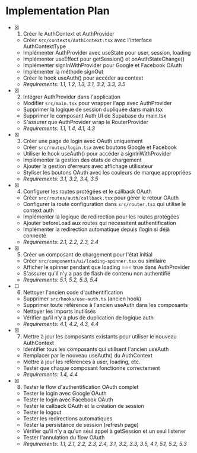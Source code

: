 # Implementation Plan

- [x] 1. Créer le AuthContext et AuthProvider
  - Créer `src/contexts/AuthContext.tsx` avec l'interface AuthContextType
  - Implémenter AuthProvider avec useState pour user, session, loading
  - Implémenter useEffect pour getSession() et onAuthStateChange()
  - Implémenter signInWithProvider pour Google et Facebook OAuth
  - Implémenter la méthode signOut
  - Créer le hook useAuth() pour accéder au context
  - _Requirements: 1.1, 1.2, 1.3, 3.1, 3.2, 3.3, 3.5_

- [x] 2. Intégrer AuthProvider dans l'application
  - Modifier `src/main.tsx` pour wrapper l'app avec AuthProvider
  - Supprimer la logique de session dupliquée dans main.tsx
  - Supprimer le composant Auth UI de Supabase du main.tsx
  - S'assurer que AuthProvider wrap le RouterProvider
  - _Requirements: 1.1, 1.4, 4.1, 4.3_

- [x] 3. Créer une page de login avec OAuth uniquement
  - Créer `src/routes/login.tsx` avec boutons Google et Facebook
  - Utiliser le hook useAuth() pour accéder à signInWithProvider
  - Implémenter la gestion des états de chargement
  - Ajouter la gestion d'erreurs avec affichage utilisateur
  - Styliser les boutons OAuth avec les couleurs de marque appropriées
  - _Requirements: 3.1, 3.2, 3.4, 3.5_

- [x] 4. Configurer les routes protégées et le callback OAuth
  - Créer `src/routes/auth/callback.tsx` pour gérer le retour OAuth
  - Configurer la route configuration dans `src/router.tsx` qui utilise le context auth
  - Implémenter la logique de redirection pour les routes protégées
  - Ajouter beforeLoad aux routes qui nécessitent authentification
  - Implémenter la redirection automatique depuis /login si déjà connecté
  - _Requirements: 2.1, 2.2, 2.3, 2.4_

- [x] 5. Créer un composant de chargement pour l'état initial
  - Créer `src/components/ui/loading-spinner.tsx` ou similaire
  - Afficher le spinner pendant que loading === true dans AuthProvider
  - S'assurer qu'il n'y a pas de flash de contenu non authentifié
  - _Requirements: 5.1, 5.2, 5.3, 5.4_

- [ ] 6. Nettoyer l'ancien code d'authentification
  - Supprimer `src/hooks/use-auth.ts` (ancien hook)
  - Supprimer toute référence à l'ancien useAuth dans les composants
  - Nettoyer les imports inutilisés
  - Vérifier qu'il n'y a plus de duplication de logique auth
  - _Requirements: 4.1, 4.2, 4.3, 4.4_

- [x] 7. Mettre à jour les composants existants pour utiliser le nouveau AuthContext
  - Identifier tous les composants qui utilisent l'ancien useAuth
  - Remplacer par le nouveau useAuth() du AuthContext
  - Mettre à jour les références à user, loading, etc.
  - Tester que chaque composant fonctionne correctement
  - _Requirements: 1.4, 4.4_

- [x] 8. Tester le flow d'authentification OAuth complet
  - Tester le login avec Google OAuth
  - Tester le login avec Facebook OAuth
  - Tester le callback OAuth et la création de session
  - Tester le logout
  - Tester les redirections automatiques
  - Tester la persistance de session (refresh page)
  - Vérifier qu'il n'y a qu'un seul appel à getSession et un seul listener
  - Tester l'annulation du flow OAuth
  - _Requirements: 1.1, 2.1, 2.2, 2.3, 2.4, 3.1, 3.2, 3.3, 3.5, 4.1, 5.1, 5.2, 5.3_
